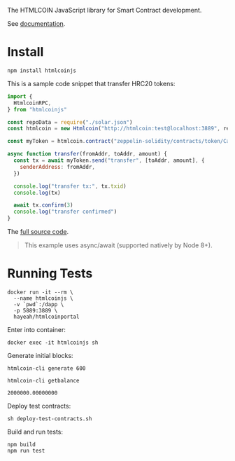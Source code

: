 The HTMLCOIN JavaScript library for Smart Contract development.

See [documentation](https://qtumproject.github.io/qtumjs-doc/).

# Install

```
npm install htmlcoinjs
```

This is a sample code snippet that transfer HRC20 tokens:

```js
import {
  HtmlcoinRPC,
} from "htmlcoinjs"

const repoData = require("./solar.json")
const htmlcoin = new Htmlcoin("http://htmlcoin:test@localhost:3889", repoData)

const myToken = htmlcoin.contract("zeppelin-solidity/contracts/token/CappedToken.sol")

async function transfer(fromAddr, toAddr, amount) {
  const tx = await myToken.send("transfer", [toAddr, amount], {
    senderAddress: fromAddr,
  })

  console.log("transfer tx:", tx.txid)
  console.log(tx)

  await tx.confirm(3)
  console.log("transfer confirmed")
}
```

The [full source code](https://github.com/qtumproject/qtumbook-mytoken-qtumjs-cli).

> This example uses async/await (supported natively by Node 8+).

# Running Tests

```
docker run -it --rm \
  --name htmlcoinjs \
  -v `pwd`:/dapp \
  -p 5889:3889 \
  hayeah/htmlcoinportal
```

Enter into container:

```
docker exec -it htmlcoinjs sh
```

Generate initial blocks:

```
htmlcoin-cli generate 600

htmlcoin-cli getbalance

2000000.00000000
```

Deploy test contracts:

```
sh deploy-test-contracts.sh
```

Build and run tests:

```
npm build
npm run test
```

